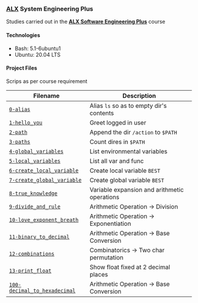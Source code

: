 ### [ALX](https://www.alxafrica.com/) System Engineering Plus

Studies carried out in the **[ALX Software Engineering Plus](https://www.alxafrica.com/software-engineering-plus/)** course

#### Technologies

* Bash:     5.1-6ubuntu1
* Ubuntu:   20.04 LTS

#### Project Files

Scrips as per course requirement

| Filename | Description |
| -------- | ----------- |
| [`0-alias`](0-alias) | Alias `ls` so as to empty dir's contents |
| [`1-hello_you`](1-hello_you) | Greet logged in user |
| [`2-path`](2-path) | Append the dir `/action` to `$PATH` |
| [`3-paths`](3-paths) | Count dires in `$PATH` |
| [`4-global_variables`](4-global_variables) | List environmental variables |
| [`5-local_variables`](5-local_variables) | List all var and func |
| [`6-create_local_variable`](6-create_local_variable) | Create local variable `BEST` |
| [`7-create_global_variable`](6-create_global_variable) | Create global variable `BEST` |
| [`8-true_knowledge`](8-true_knowledge) | Variable expansion and arithmetic operations |
| [`9-divide_and_rule`](9-divide_and_rule) | Arithmetic Operation -> Division |
| [`10-love_exponent_breath`](10-love_exponent_breath) | Arithmetic Operation -> Exponentiation |
| [`11-binary_to_decimal`](11-binary_to_decimal) | Arithmetic Operation -> Base Conversion |
| [`12-combinations`](12-combinations) | Combinatorics -> Two char permutation |
| [`13-print_float`](13-print_float) | Show float fixed at 2 decimal places |
| [`100-decimal_to_hexadecimal`](100-decimal_to_hexadecimal) | Arithmetic Operation -> Base Conversion |
